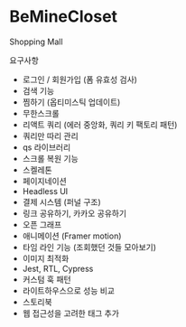 # BeMineCloset
Shopping Mall

요구사항
- 로그인 / 회원가입 (폼 유효성 검사)
- 검색 기능
- 찜하기 (옵티미스틱 업데이트)
- 무한스크롤
- 리액트 쿼리 (에러 중앙화, 쿼리 키 팩토리 패턴)
- 쿼리만 따리 관리
- qs 라이브러리
- 스크롤 복원 기능
- 스켈레톤
- 페이지네이션
- Headless UI
- 결제 시스템 (퍼널 구조)
- 링크 공유하기, 카카오 공유하기
- 오픈 그래프
- 애니메이션 (Framer motion)
- 타임 라인 기능 (조회했던 것들 모아보기)
- 이미지 최적화
- Jest, RTL, Cypress
- 커스텀 훅 패턴
- 라이트하우스으로 성능 비교
- 스토리북
- 웹 접근성을 고려한 태그 추가
